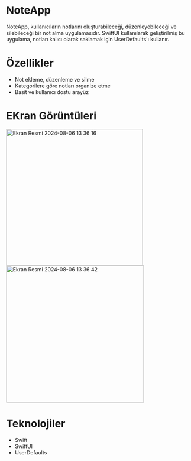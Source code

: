 # NoteApp
 
NoteApp, kullanıcıların notlarını oluşturabileceği, düzenleyebileceği ve silebileceği bir not alma uygulamasıdır. SwiftUI kullanılarak geliştirilmiş bu uygulama, notları kalıcı olarak saklamak için UserDefaults'ı kullanır.

# Özellikler
- Not ekleme, düzenleme ve silme
- Kategorilere göre notları organize etme
- Basit ve kullanıcı dostu arayüz

# EKran Görüntüleri


 <img width="369" alt="Ekran Resmi 2024-08-06 13 36 16" src="https://github.com/user-attachments/assets/041a120d-8bf0-453d-a78c-bedf41447fa1">
 <img width="372" alt="Ekran Resmi 2024-08-06 13 36 42" src="https://github.com/user-attachments/assets/abbe2d8f-9fc9-46c7-a593-24b3ddd3fb7e">


# Teknolojiler
- Swift
- SwiftUI
- UserDefaults
